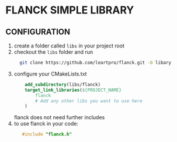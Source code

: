 # FLANCK SIMPLE LIBRARY

## CONFIGURATION

1. create a folder called `libs` in your project root
2. checkout the `libs` folder and run
    ```sh
      git clone https://github.com/leartpro/flanck.git -b libary
    ```
3. configure your CMakeLists.txt
    ```cmake
        add_subdirectory(libs/flanck)
        target_link_libraries(${PROJECT_NAME}
            flanck
            # Add any other libs you want to use here
        )
    ```
   flanck does not need further includes
4. to use flanck in your code:
   ```c++
      #include "flanck.h"
   ```



